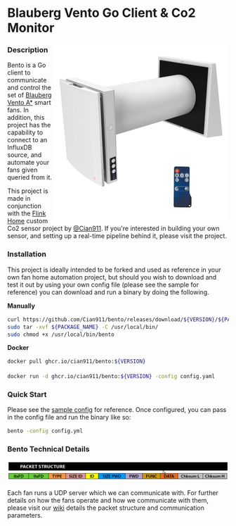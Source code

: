 # Blauberg Vento Go Client & Co2 Monitor

<p align="center">
  <img style="float: right;width:400px;height:400px;" src="images/vento.png" alt="Blauberg Vento Fan"/>
</p>

### Description

Bento is a Go client to communicate and control the set of [Blauberg Vento A*](https://blaubergventilatoren.de/en/series/vento-expert-a50-1-w) smart fans. In addition, this project has the capability to connect to an InfluxDB source, and automate your fans given queried from it. 

This project is made in conjunction with the [Flink Home](https://github.com/Cian911/flink-home) custom Co2 sensor project by [@Cian911](https://github.com/Cian911). If you're interested in building your own sensor, and setting up a real-time pipeline behind it, please visit the project.


### Installation

This project is ideally intended to be forked and used as reference in your own fan home automation project, but should you wish to download and test it out by using your own config file (please see the sample for reference) you can download and run a binary by doing the following.

**Manually**

```bash
curl https://github.com/Cian911/bento/releases/download/${VERSION}/${PACKAGE_NAME} -o ${PACKAGE_NAME}
sudo tar -xvf ${PACKAGE_NAME} -C /usr/local/bin/
sudo chmod +x /usr/local/bin/bento
```
**Docker**

```bash
docker pull ghcr.io/cian911/bento:${VERSION}

docker run -d ghcr.io/cian911/bento:${VERSION} -config config.yaml
```

### Quick Start

Please see the [sample config](./sample_config.yml) for reference. Once configured, you can pass in the config file and run the binary like so:

```bash
bento -config config.yml
```

### Bento Technical Details

![Fan Packet Structure](./images/packet-structure.png)

Each fan runs a UDP server which we can communicate with. For further details on how the fans operate and how we communicate with them, please visit our [wiki](https://github.com/Cian911/bento/wiki/Blauberg-Vento-Packet-Structure) details the packet structure and communication parameters.
